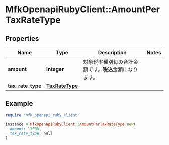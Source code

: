 # MfkOpenapiRubyClient::AmountPerTaxRateType

## Properties

| Name | Type | Description | Notes |
| ---- | ---- | ----------- | ----- |
| **amount** | **Integer** | 対象税率種別毎の合計金額です。**税込**金額になります。 |  |
| **tax_rate_type** | [**TaxRateType**](TaxRateType.md) |  |  |

## Example

```ruby
require 'mfk_openapi_ruby_client'

instance = MfkOpenapiRubyClient::AmountPerTaxRateType.new(
  amount: 12000,
  tax_rate_type: null
)
```

